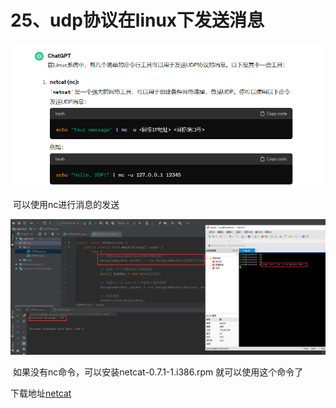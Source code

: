 # 25、udp协议在linux下发送消息





![1708585206009](../../../.vuepress/public/images/1708585206009.png)







​	可以使用nc进行消息的发送

![1708585060695](../../../.vuepress/public/images/1708585060695.png)



​	如果没有nc命令，可以安装netcat-0.7.1-1.i386.rpm 就可以使用这个命令了



下载地址[netcat](https://downloads.sourceforge.net/project/netcat/netcat/0.7.1/netcat-0.7.1-1.i386.rpm?ts=gAAAAABlwFWjZCFqUFi6J0um5qqZ6EnyLiuwn5KrHiqXxxsaF6YZ552O2z-E3kTs2xEQraB22UjDXDrVi0VsMT2n_0wr_5guaw%3D%3D&use_mirror=jaist&r=https%3A%2F%2Flink.csdn.net%2F%3Ftarget%3Dhttp%253A%252F%252Fsourceforge.net%252Fprojects%252Fnetcat%252Ffiles%252Fnetcat%252F0.7.1%252Fnetcat-0.7.1-1.i386.rpm%252Fdownload)









